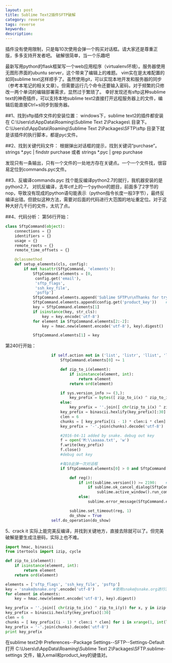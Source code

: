 ```yaml
---
layout: post
title: Sublime Text2插件SFTP破解
category: reverse
tags: reverse
keywords: 
description: 
---
```


插件没有使用限制，只是每10次使用会弹一个购买对话框。请大家还是尊重正版，多多支持开发者吧。
破解很简单，当一个乐趣吧

最新写用python的flask框架写一个web应用程序（virtualenv环境）。服务器使用无图形界面的ubuntu server，这个带来了编辑上的难题。
vim实在是太难配置的如同sublime text这样顺手了。虽然使用git，可以实现本地开发和服务器的同步（参考本笔记的相关文章）。但需要运行几个命令还要输入密码，对于频繁的只修改一两个单词的编辑部署需求，显然过于繁琐了。
幸好发现还有sftp这种sublime text的神奇插件，可以支持本地sublime text2直接打开远程服务器上的文件，编辑后能直接Ctrl+s同步到服务器。

##1、找到sftp插件文件的安装位置：
windows下，sublime text2的插件都安装在 C:\Users\d\AppData\Roaming\Sublime Text 2\Packages\ 目录下。
C:\Users\d\AppData\Roaming\Sublime Text 2\Packages\SFTP\sftp 目录下就是该插件的执行脚本，都是pyc文件。

##2、找到关键代码文件：
根据弹出对话框的提示，找到关键词“purchase”。
strings *.pyc | findstr purchase 或者 strings *.pyc | grep purchase

发现只有一条输出，只有一个文件的一处地方存在关键点。一个一个文件找，很容易定位到commands.pyc文件。

##3、反编译commands.pyc
找个能反编译python2.7的就行，我机器安装的是python2.7。
对抗反编译，去年ctf上的一个python的题目，前面多了2字节的nop，导致没有现成的python语句能表示（python指令长度一般3字节），最终反编译出错。但貌似这种方法，需要对后面的代码进行大范围的地址重定位。对于这种大好几千行的文件，太坑了点。

##4、代码分析：
第56行开始：
```python
class SftpCommand(object):
    connections = {}
    identifiers = {}
    usage = {}
    remote_roots = {}
    remote_time_offsets = {}

    @classmethod
    def setup_elements(cls, config):
        if not hasattr(SftpCommand, 'elements'):
            SftpCommand.elements = [0,
             config.get('email'),
             'sftp_flags',
             'ssh_key_file',
             'psftp']
            SftpCommand.elements.append('Sublime SFTP\n\nThanks for trying out Sublime SFTP. It is free to try, but a license must be purchased for continued use.\n\nPlease visit http://sublime.wbond.net/sftp for details.')
            SftpCommand.elements.append(config.get('product_key'))    #这个值经过分析config.pyc的源代码，实际上就是从SFTP.sublime-settings配置文件中读取。
            key = SftpCommand.elements[1]
            if isinstance(key, str_cls):
                key = key.encode('utf-8')
            for element in SftpCommand.elements[2:-2]:
                key = hmac.new(element.encode('utf-8'), key).digest()

            SftpCommand.elements[1] = key
```

第240行开始：
```python
                    if self.action not in ('list', 'listr', 'llist', 'llistr', 'cwd'):
                        SftpCommand.elements[0] += 1

                        def zip_to_i(element):
                            if isinstance(element, int):
                                return element
                            return ord(element)

                        if sys.version_info >= (3,):
                            key_prefix = bytes([ zip_to_i(x) ^ zip_to_i(y) for x, y in izip(SftpCommand.elements[1], cycle('22')) ])
                        else:
                            key_prefix = ''.join([ chr(zip_to_i(x) ^ zip_to_i(y)) for x, y in izip(SftpCommand.elements[1], cycle('22')) ])
                        key_prefix = binascii.hexlify(key_prefix)[:30]
                        clen = 6
                        chunks = [ key_prefix[(i - 1) * clen:i * clen] for i in xrange(1, int(len(key_prefix) / clen + 1)) ]
                        key_prefix = '-'.join(chunks).decode('utf-8')

                        #2016-04-11 added by snake. debug out key
                        f = open('M:\\aaaaa.txt', 'w')
                        f.write(key_prefix)
                        f.close()
                        #debug out key

                        #每10此弹一次对话框
                        if SftpCommand.elements[0] > 0 and SftpCommand.elements[0] % 10 == 0 and key_prefix != SftpCommand.elements[-1]:

                            def reg():
                                if int(sublime.version()) >= 2190:    #不是所有的sublime text版本支持对话框
                                    if sublime.ok_cancel_dialog(SftpCommand.elements[-2], 'Buy Now'):
                                        sublime.active_window().run_command('open_url', {'url': 'http://wbond.net/sublime_packages/sftp/buy'})
                                else:
                                    sublime.error_message(SftpCommand.elements[-2])

                            sublime.set_timeout(reg, 1)
                            do_show = True
                    self.do_operation(do_show)
```

5、crack it
实际上能完美反编译，并找到关键地方，直接去除就可以了。但完美破解是要生成注册码，实际上也不难。
```python
import hmac, binascii
from itertools import izip, cycle

def zip_to_i(element):
    if isinstance(element, int):
        return element
    return ord(element)

elements = ['sftp_flags', 'ssh_key_file', 'psftp']
key = 'snake@snake.org'.encode('utf-8')        #使用snake@snake.org进行注册
for element in elements:
    key = hmac.new(element.encode('utf-8'), key).digest()

key_prefix = ''.join([ chr(zip_to_i(x) ^ zip_to_i(y)) for x, y in izip(key, cycle('22')) ])
key_prefix = binascii.hexlify(key_prefix)[:30]
clen = 6
chunks = [ key_prefix[(i - 1) * clen:i * clen] for i in xrange(1, int(len(key_prefix) / clen + 1)) ]
key_prefix = '-'.join(chunks).decode('utf-8')
print key_prefix
```

在sublime text2中 Preferences--Package Settings--SFTP--Settings-Default 打开 C:\Users\d\AppData\Roaming\Sublime Text 2\Packages\SFTP.sublime-settings 文件，输入email和product_key的键值对。

